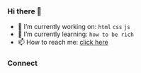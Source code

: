 ### Hi there 👋

- 🔭 I’m currently working on: `html` `css` `js`
- 🌱 I’m currently learning: `how to be rich`
- 📫 How to reach me: [click here](mailto:mcanamhello@gmail.com)

<!--
- 👯 I’m looking to collaborate on ...
- 🤔 I’m looking for help with ...
- 💬 Ask me about ...
- 😄 Pronouns: ...
- ⚡ Fun fact: ...
-->


### Connect
